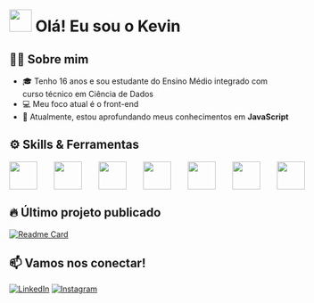 # <img src="https://camo.githubusercontent.com/d552948e7884c41fde2d32b9221d79f0df2076c7d824aaab954ca93f53d95884/68747470733a2f2f6d656469612e67697068792e636f6d2f6d656469612f6876524a434c467a6361737252346961377a2f67697068792e676966" width="40"/> Olá! Eu sou o Kevin

## 👨‍💻 Sobre mim  
- 🎓 Tenho 16 anos e sou estudante do Ensino Médio integrado com curso técnico em Ciência de Dados  
- 💻 Meu foco atual é o front-end
- 🚀 Atualmente, estou aprofundando meus conhecimentos em **JavaScript**

## ⚙️ Skills & Ferramentas  
<div style="display: flex; gap: 30px; align-items: center;">
  <img src="https://cdn.jsdelivr.net/gh/devicons/devicon/icons/html5/html5-original.svg" width="50"/>
  <img src="https://cdn.jsdelivr.net/gh/devicons/devicon/icons/css3/css3-original.svg" width="50"/>
  <img src="https://cdn.jsdelivr.net/gh/devicons/devicon/icons/javascript/javascript-original.svg" width="50"/>
  <img src="https://cdn.jsdelivr.net/gh/devicons/devicon/icons/git/git-original.svg" width="50"/>
  <img src="https://cdn.jsdelivr.net/gh/devicons/devicon/icons/github/github-original.svg" width="50"/>
  <img src="https://cdn.jsdelivr.net/gh/devicons/devicon/icons/vercel/vercel-original.svg" width="50"/>
  <img src="https://cdn.jsdelivr.net/gh/devicons/devicon/icons/figma/figma-original.svg" width="50"/>
</div>

## 🔥 Último projeto publicado
[![Readme Card](https://github-readme-stats.vercel.app/api/pin/?username=KevinTereza&repo=escalacao-de-jogadores&theme=transparent)](https://github.com/KevinTereza/escalacao-de-jogadores)

## 📫 Vamos nos conectar!
[![LinkedIn](https://img.shields.io/badge/-LinkedIn-0A66C2?style=for-the-badge&logo=linkedin&logoColor=white)](https://www.linkedin.com/in/kevin-tereza) 
[![Instagram](https://img.shields.io/badge/-Instagram-E4405F?style=for-the-badge&logo=instagram&logoColor=white)](https://www.instagram.com/kevinterezadev)

